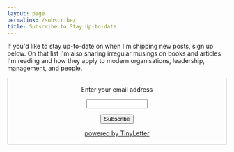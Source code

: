 ```yaml
---
layout: page
permalink: /subscribe/
title: Subscribe to Stay Up-to-date
---
```

If you'd like to stay up-to-date on when I'm shipping new posts, sign up below. On that list I'm also sharing irregular musings on books and articles I'm reading and how they apply to modern organisations, leadership, management, and people.

<form style="border:1px solid #ccc;padding:3px;text-align:center;" action="https://tinyletter.com/paperplanes-musings" method="post" target="popupwindow" onsubmit="window.open('https://tinyletter.com/paperplanes-musings', 'popupwindow', 'scrollbars=yes,width=800,height=600');return true"><p><label for="tlemail">Enter your email address</label></p><p><input type="text" style="width:140px" name="email" id="tlemail" /></p><input type="hidden" value="1" name="embed"/><input type="submit" value="Subscribe" /><p><a href="https://tinyletter.com" target="_blank">powered by TinyLetter</a></p></form>
